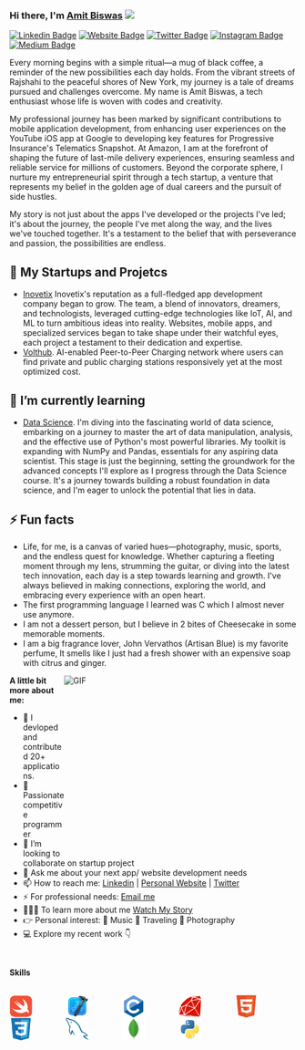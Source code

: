 
### Hi there, I'm <a href="https://abiswas.me" target="_blank">Amit Biswas</a> <img src="https://media.giphy.com/media/hvRJCLFzcasrR4ia7z/giphy.gif" width="25px">

[![Linkedin Badge](https://img.shields.io/badge/-LinkedIn-0e76a8?style=flat-square&logo=Linkedin&logoColor=white)](https://www.linkedin.com/in/amitsstory/)
[![Website Badge](https://img.shields.io/badge/Website-3b5998?style=flat-square&logo=google-chrome&logoColor=white)](https://abiswas.me)
[![Twitter Badge](https://img.shields.io/badge/-Twitter-00acee?style=flat-square&logo=Twitter&logoColor=white)](https://twitter.com/amitsstory)
[![Instagram Badge](https://img.shields.io/badge/-Instagram-e4405f?style=flat-square&logo=Instagram&logoColor=white)](https://instagram.com/amitsstory/)
[![Medium Badge](https://img.shields.io/badge/medium-%2312100E.svg?&style=for-square&logo=medium&logoColor=white)](    https://medium.com/@amitsstory)


Every morning begins with a simple ritual—a mug of black coffee, a reminder of the new possibilities each day holds. From the vibrant streets of Rajshahi to the peaceful shores of New York, my journey is a tale of dreams pursued and challenges overcome. My name is Amit Biswas, a tech enthusiast whose life is woven with codes and creativity. 

My professional journey has been marked by significant contributions to mobile application development, from enhancing user experiences on the YouTube iOS app at Google to developing key features for Progressive Insurance's Telematics Snapshot. At Amazon, I am at the forefront of shaping the future of last-mile delivery experiences, ensuring seamless and reliable service for millions of customers. Beyond the corporate sphere, I nurture my entrepreneurial spirit through a tech startup, a venture that represents my belief in the golden age of dual careers and the pursuit of side hustles.

My story is not just about the apps I've developed or the projects I've led; it's about the journey, the people I've met along the way, and the lives we've touched together. It's a testament to the belief that with perseverance and passion, the possibilities are endless.

## 🔭 My Startups and Projetcs

- [Inovetix](https://www.inovetix.com) Inovetix's reputation as a full-fledged app development company began to grow. The team, a blend of innovators, dreamers, and technologists, leveraged cutting-edge technologies like IoT, AI, and ML to turn ambitious ideas into reality. Websites, mobile apps, and specialized services began to take shape under their watchful eyes, each project a testament to their dedication and expertise.
- [Volthub](https://play.google.com/store/apps/details?id=com.volthub.ai). AI-enabled Peer-to-Peer Charging network where users can find private and public charging stations responsively yet at the most optimized cost.

## 🌱 I’m currently learning

- [Data Science](https://brainstation.io/new-york). I'm diving into the fascinating world of data science, embarking on a journey to master the art of data manipulation, analysis, and the effective use of Python's most powerful libraries. My toolkit is expanding with NumPy and Pandas, essentials for any aspiring data scientist. This stage is just the beginning, setting the groundwork for the advanced concepts I'll explore as I progress through the Data Science course. It's a journey towards building a robust foundation in data science, and I'm eager to unlock the potential that lies in data.

## ⚡ Fun facts

- Life, for me, is a canvas of varied hues—photography, music, sports, and the endless quest for knowledge. Whether capturing a fleeting moment through my lens, strumming the guitar, or diving into the latest tech innovation, each day is a step towards learning and growth. I've always believed in making connections, exploring the world, and embracing every experience with an open heart.
- The first programming language I learned was C which I almost never use anymore. 
- I am not a dessert person, but I believe in 2 bites of Cheesecake in some memorable moments.
- I am a big fragrance lover, John Vervathos (Artisan Blue) is my favorite perfume, It smells like I just had a fresh shower with an expensive soap with citrus and ginger.


<img align="right" alt="GIF" src="https://github.com/Gapur/Gapur/blob/master/coding.gif?raw=true" width="408" height="318" />

**A little bit more about me:**

- 🔭  I devloped and contributed 20+ applications. 
- 🌱  Passionate competitive programmer 
- 📲  I’m looking to collaborate on startup project
- 💬  Ask me about your next app/ website development needs 
- 📫  How to reach me: [Linkedin](https://www.linkedin.com/in/amitbiswas-me/) | [Personal Website](https://amitbiswas.net) | [Twitter](https://twitter.com/amitsstory) 
- ⚡  For professional needs: [Email me](mailto:contact@amitbiswas.net) 
- 👨🏻‍💻 To learn more about me [Watch My Story](https://www.youtube.com/watch?v=QOBo4alqs-w)
- 👉 Personal interest: 🎤 Music  🚊 Traveling  📸 Photography 
- 💻 Explore my recent work 👇  

</br>

**Skills**
<div style="display: inline_block"><br>
  <img height="40" align="center" alt="Erica-Ruby" height="30" width="40" 
    src="https://raw.githubusercontent.com/devicons/devicon/master/icons/swift/swift-original.svg">
 &nbsp;&nbsp;&nbsp;&nbsp;&nbsp;&nbsp;&nbsp;&nbsp;&nbsp;&nbsp;&nbsp;&nbsp;&nbsp;
  <img height="40" align="center" alt="Erica-Js" height="30" width="40" 
    src="https://raw.githubusercontent.com/devicons/devicon/master/icons/xcode/xcode-original.svg">
 &nbsp;&nbsp;&nbsp;&nbsp;&nbsp;&nbsp;&nbsp;&nbsp;&nbsp;&nbsp;&nbsp;&nbsp;&nbsp;
  <img height="40" align="center" alt="Erica-React" height="30" width="40" src="https://raw.githubusercontent.com/devicons/devicon/master/icons/c/c-original.svg">
 &nbsp;&nbsp;&nbsp;&nbsp;&nbsp;&nbsp;&nbsp;&nbsp;&nbsp;&nbsp;&nbsp;&nbsp;&nbsp;
  <img height="40" align="center" alt="Erica-Redux" height="30" width="40" src="https://raw.githubusercontent.com/devicons/devicon/master/icons/ruby/ruby-plain.svg">
 &nbsp;&nbsp;&nbsp;&nbsp;&nbsp;&nbsp;&nbsp;&nbsp;&nbsp;&nbsp;&nbsp;&nbsp;&nbsp;
  <img height="40" align="center" alt="Erica-HTML" height="30" width="40" src="https://raw.githubusercontent.com/devicons/devicon/master/icons/html5/html5-original.svg">
 &nbsp;&nbsp;&nbsp;&nbsp;&nbsp;&nbsp;&nbsp;&nbsp;&nbsp;&nbsp;&nbsp;&nbsp;&nbsp;
  <img height="40" align="center" alt="Erica-CSS" height="30" width="40" src="https://raw.githubusercontent.com/devicons/devicon/master/icons/css3/css3-original.svg">
   &nbsp;&nbsp;&nbsp;&nbsp;&nbsp;&nbsp;&nbsp;&nbsp;&nbsp;&nbsp;&nbsp;&nbsp;&nbsp;
  <img height="40" align="center" alt="Erica-CSS" height="30" width="40" src="https://raw.githubusercontent.com/devicons/devicon/master/icons/mysql/mysql-original.svg">
    &nbsp;&nbsp;&nbsp;&nbsp;&nbsp;&nbsp;&nbsp;&nbsp;&nbsp;&nbsp;&nbsp;&nbsp;&nbsp;
  <img height="40" align="center" alt="Erica-CSS" height="30" width="40" src="https://raw.githubusercontent.com/devicons/devicon/master/icons/mongodb/mongodb-original.svg">
    &nbsp;&nbsp;&nbsp;&nbsp;&nbsp;&nbsp;&nbsp;&nbsp;&nbsp;&nbsp;&nbsp;&nbsp;&nbsp;

  <img height="40" align="center" alt="Erica-CSS" height="30" width="40" src="https://raw.githubusercontent.com/devicons/devicon/master/icons/python/python-original.svg">
  &nbsp;&nbsp;&nbsp;&nbsp;&nbsp;&nbsp;&nbsp;&nbsp;&nbsp;&nbsp;&nbsp;&nbsp;&nbsp;
 
</div>
  
</br>


